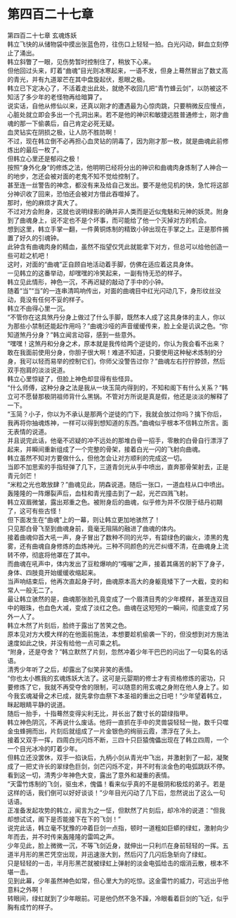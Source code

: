 # 第四百二十七章

第四百二十七章 玄魂炼妖\
韩立飞快的从储物袋中摸出张蓝色符，往伤口上轻轻一拍。白光闪动，鲜血立刻停止了涌出。\
韩立斜瞥了一眼，见伤势暂时控制住了，稍放下心来。\
但他回过头来，盯着“曲魂”目光则冰寒起来，一语不发，但身上蓦然冒出了数丈高的青光，并有九道翠芒在其中盘旋起伏，惹眼之极。\
韩立已下定决心了，不活着走出此处，就绝不收回几把“青竹蜂云剑”，以防被这不知活了多少年的老怪物再给暗算了。\
说实话，自他从修仙以来，还真以刚才的遭遇最为心惊肉跳，只要稍微反应慢点，心脏处就立即会多出一个孔洞出来。若不是他的神识和敏捷远胜普通修士，刚才曲魂的那一下偷袭后，自己肯定必死无疑。\
血灵钻实在阴损之极，让人防不胜防啊！\
不过，现在韩立倒不必再担心血灵钻的阴毒了，因为刚才那一枚，就是曲魂此前修炼出的最后一枚了。\
但韩立心里还是郁闷之极！\
按照“身外化身”的修炼之法，他明明已经将分出的神识和曲魂肉身炼制了人神合一的地步，怎还会被对面的老鬼不知不觉给控制了。\
甚至连一丝警告的神念，都没有来及给自己发出。要不是他见机的快，急忙将这部分神识收了回来，恐怕还会被对方借此吞噬掉了。\
那时，他的麻烦才真大了。\
不过对方会附身，这就也说明绿影的确并非人类而是近似鬼魅和元神的妖灵。附身到了曲魂身上，说不定也不是个坏事，而可能给了他一个灭掉对方的机会。\
想到这里，韩立手掌一翻，一件黄铜炼制的精致小钟出现在手掌之上。正是那件搁置了好久的引魂钟。\
此钟含有曲魂肉身的精血，虽然不指望仅凭此就能拿下对方，但总可以给他创造一些可趁之机吧！\
这时，对面的“曲魂”正自顾自地活动着手脚，仿佛在适应着这具身体。\
一见韩立的这番举动，却嘿嘿的冷笑起来，一副有恃无恐的样子。\
韩立见此情形，神色一沉，不再迟疑的敲动了手中的小钟。\
随着“当”“当”的一连串清鸣响传出，对面的曲魂目中红光闪动几下，身形纹丝没动，竟没有任何不妥的样子。\
韩立不由得心里一沉。\
“不管你在这具煞丹分身上做过了什么手脚，既然本人成了这具身体的主人，你以为那些小禁制还能起作用吗？”曲魂沙哑的声音缓缓传来，脸上全是讥讽之色。“你知道煞丹分身？”韩立闻言动容，感到一些意外。\
“嘿嘿！这煞丹和分身之术，原本就是我传给两个逆徒的，你认为我会看不出来？敢在我面前使用分身，你胆子很大啊！难道不知道，只要使用这种秘术炼制的分身，我可以轻而易举的控制它们，你师父没警告过你？”曲魂左右拧拧脖颈，然后双手抱肩的淡淡说道。\
韩立心里惊疑了，但脸上神色却显得有些怪异。\
“什么师傅，这种分身之法是我从一块玉简内得到的，不知和阁下有什么关系？”韩立可不愿替那极阴祖师背什么黑锅。不管对方所说是真是假，他还是淡淡的解释了一下。\
“玉简？小子，你以为不承认是那两个逆徒的门下，我就会放过你吗？擒下你后，我再将你抽魂炼神，一样可以得到想知道的东西。”曲魂似乎根本不信韩立所言。面无表情的说道。\
并且说完此话，他毫不迟疑的冲不远处的那堆白骨一招手，零散的白骨自行漂浮了起来，并瞬间重新组成了一个完整的骨架，接着白光一闪的飞射向曲魂。\
韩立虽然不知对方要做什么，但他怎会让对方顺利的完成这一切。\
当即不加思索的手指轻弹了几下，三道青剑光从手中喷出，直奔那骨架射去，正是青元剑芒！\
“米粒之光也敢放肆？”曲魂见此，阴森说道。随后一张口，一道血柱从口中喷出。\
轰隆隆的一阵爆裂声后，血柱和青光撞击到了一起，光芒四溅飞射。\
韩立双眉微皱，露出郑重之色。被附身后的曲魂，似乎修为并不仅限于结丹初期了，这可有些古怪！\
但下面发生在“曲魂”上的一幕，则让韩立更加地骇然了！\
只见那白骨飞至到曲魂身前，竟毫无阻隔的融进了曲魂的体内。\
接着曲魂仰首大吼一声，身子冒出了数种不同的光华，有碧绿色的幽火，漆黑的鬼雾，还有曲魂自身修炼的血炼神光。三种不同颜色的光芒纠缠不清，在曲魂身上流转不停，彻底将他罩在了其中。\
而曲魂在吼声中，体内发出了豆粒爆响的“嘎嘣”之声，接着其痛苦的躬下了身子，身体、四肢竟开始缓缓收缩起来。\
当声响结束后，他再次直起身子时，曲魂原本高大的身躯竟矮下了一大截，变的和常人一般无二了。\
最让韩立骇然的是，曲魂那张脸孔竟变成了一个眉清目秀的少年模样，甚至连双目中的眼珠，也血色大减，变成了淡红之色。曲魂在这短短的一瞬间，彻底变成了另外一人了。\
韩立木然了片刻后，脸终于露出了苦笑之色。\
原本见对方大模大样的在他面前施法，本想要趁机偷袭一下的，但没想到对方施法速度如此之快，并没有给他一点可乘之机。\
“附身，还是夺舍？”韩立默然了片刻，忽然冲着少年干巴巴的问出了一句莫名的话语。\
清秀少年听了之后，却露出了似笑非笑的表情。\
“你也太小瞧我的玄魂炼妖大法了。这可是元婴期的修士才有资格修炼的密功，只要修炼了它，我就不再受夺舍的限制，可以随意的用玄魂之身附在他人身上了。如今我玄魂凝骨之术已成，就先拿你血祭下本圣祖的重出之日吧！”少年望着韩立，眯起眼睛平静的说道。\
随后一抬手，十指蓦然变得尖利无比，并长出了数寸长的碧绿指甲。\
韩立神色阴沉，不再说什么废话。他将一直抓在手中的灵兽袋轻轻一抛，数千只噬金虫蜂拥而出，片刻后就组成了一片金银色的绚丽云霞，漂浮在了头上。\
接着又双手一挥，四周白光闪烁不断，三四十只巨猿傀儡出现在了韩立四周，一个一个目光冰冷的盯着少年。\
但韩立还没罢休，双手一掐诀后，九柄小剑从青光中飞出，并激射到了一起，凝聚成了一把丈许长的翠绿色巨剑，剑芒闪烁不定，并不时有淡金色的电弧跳跃不停。\
看到这一切，清秀少年神色大变，露出了意外和凝重的表情。\
“天雷竹炼制的飞剑，驱虫术，傀儡！看来似乎真的不是极阴和极炫的弟子。若是这样的话，我们倒可以好好谈谈！”少年目光闪动了几下后，忽然说出了这么一句话语。\
正准备发起攻势的韩立，闻言为之一怔，但默然了片刻后，却冷冷的说道：“但我却想试试，阁下是否能接下在下的飞剑！”\
说完此话，韩立毫不犹豫的冲着巨剑一点指，顿时一道粗如巨蟒的绿虹，激射向少年而去，并不时传来轰隆隆的雷鸣之声。\
少年见此，脸上微微一沉，不等飞剑近身，就伸出一只利爪在身前轻轻的一挥。五道半月形的黑芒凭空出现，并迅速涨大到，然后闪了几闪后急斩向了绿虹。\
只是轻轻的一击，半月形黑芒就被绿虹上弹射的淡金电弧给击的烟消云散，根本不堪一击。\
见到此幕，少年虽然神色如常，但心里大为的吃惊。这金雷竹的威力，可远出乎他意料之外啊！\
转眼间，绿虹就到了少年眼前。可是他仍然不急不躁，冷眼看着巨剑的飞近，似乎胸有成竹的样子。
